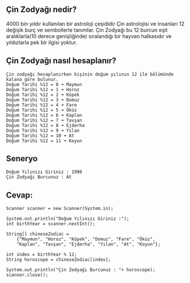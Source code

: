 ## Çin Zodyağı nedir?

4000 bin yıldır kullanılan bir astroloji çeşididir Çin astrolojisi ve insanları 12 değişik burç ve sembollerle tanımlar. Çin Zodyağı bu 12 burcun eşit aralıklarla(10 derece genişliğinde) sıralandığı bir hayvan halkasıdır ve yıldızlarla pek bir ilgisi yoktur.

## Çin Zodyağı nasıl hesaplanır?

    Çin zodyağı hesaplanırken kişinin doğum yılının 12 ile bölümünde kalana göre bulunur.
    Doğum Tarihi %12 = 0 ➜ Maymun
    Doğum Tarihi %12 = 1 ➜ Horoz
    Doğum Tarihi %12 = 2 ➜ Köpek
    Doğum Tarihi %12 = 3 ➜ Domuz
    Doğum Tarihi %12 = 4 ➜ Fare
    Doğum Tarihi %12 = 5 ➜ Öküz
    Doğum Tarihi %12 = 6 ➜ Kaplan
    Doğum Tarihi %12 = 7 ➜ Tavşan
    Doğum Tarihi %12 = 8 ➜ Ejderha
    Doğum Tarihi %12 = 9 ➜ Yılan
    Doğum Tarihi %12 = 10 ➜ At
    Doğum Tarihi %12 = 11 ➜ Koyun

## Seneryo
    Doğum Yılınızı Giriniz : 1990
    Çin Zodyağı Burcunuz : At

## Cevap:
    Scanner scanner = new Scanner(System.in);

    System.out.println("Doğum Yılınızı Giriniz :");
    int birthYear = scanner.nextInt();

    String[] chineseZodiac =
        {"Maymun", "Horoz", "Köpek", "Domuz", "Fare", "Öküz",
        "Kaplan", "Tavşan", "Ejderha", "Yılan", "At", "Koyun"};

    int index = birthYear % 12;
    String horoscope = chineseZodiac[index];

    System.out.println("Çin Zodyağı Burcunuz : "+ horoscope);
    scanner.close();